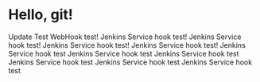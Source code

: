 # Hello, git!
Update Test
WebHook test!
Jenkins Service hook test!
Jenkins Service hook test!
Jenkins Service hook test!
Jenkins Service hook test!
Jenkins Service hook test
Jenkins Service hook test
Jenkins Service hook test
Jenkins Service hook test
Jenkins Service hook test
Jenkins Service hook test
